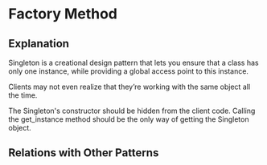 # Factory Method

## Explanation

Singleton is a creational design pattern that lets you ensure that a class has only one instance, while providing a global
access point to this instance.

Clients may not even realize that they’re working with the same object all the time.

The Singleton's constructor should be hidden from the client code.
Calling the get_instance method should be the only way of getting the Singleton object.

## Relations with Other Patterns
